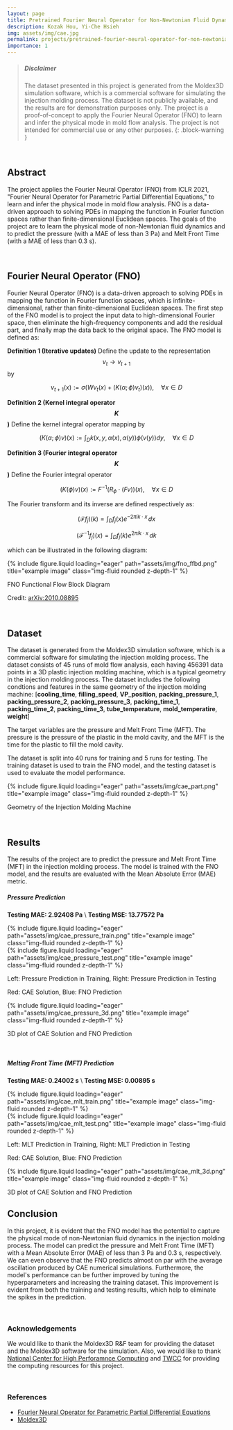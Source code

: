 ```yaml
---
layout: page
title: Pretrained Fourier Neural Operator for Non-Newtonian Fluid Dynamics
description: Kozak Hou, Yi-Che Hsieh
img: assets/img/cae.jpg
permalink: projects/pretrained-fourier-neural-operator-for-non-newtonian-fluid-dynamics/
importance: 1
---
```


> ##### Disclaimer
>
> The dataset presented in this project is generated from the Moldex3D simulation software, which is a commercial software for simulating the injection molding process. The dataset is not publicly available, and the results are for demonstration purposes only. The project is a proof-of-concept to apply the Fourier Neural Operator (FNO) to learn and infer the physical mode in mold flow analysis. The project is not intended for commercial use or any other purposes.
{: .block-warning }

<br>

## Abstract
The project applies the Fourier Neural Operator (FNO) from ICLR 2021, "Fourier Neural Operator for Parametric Partial Differential Equations," to learn and infer the physical mode in mold flow analysis. FNO is a data-driven approach to solving PDEs in mapping the function in Fourier function spaces rather than finite-dimensional Euclidean spaces. The goals of the project are to learn the physical mode of non-Newtonian fluid dynamics and to predict the pressure (with a MAE of less than 3 Pa) and Melt Front Time (with a MAE of less than 0.3 s).


<br>

## Fourier Neural Operator (FNO)
Fourier Neural Operator (FNO) is a data-driven approach to solving PDEs in mapping the function in Fourier function spaces, which is infinite-dimensional, rather than finite-dimensional Euclidean spaces. The first step of the FNO model is to project the input data to high-dimensional Fourier space, then eliminate the high-frequency components and add the residual part, and finally map the data back to the original space. The FNO model is defined as:



**Definition 1 (Iterative updates)** Define the update to the representation $$v_t \rightarrow v_{t+1}$$ by

$$
v_{t+1}(x) := \sigma(Wv_t(x) + (K(\alpha; \phi)v_t)(x)), \quad \forall x \in D
$$

**Definition 2 (Kernel integral operator $$K$$)** Define the kernel integral operator mapping by

$$
(K(\alpha; \phi)v)(x) := \int_D k(x, y, \alpha(x), \alpha(y)) \phi(v(y)) dy, \quad \forall x \in D
$$


**Definition 3 (Fourier integral operator $$K$$)** Define the Fourier integral operator

$$
(K(\phi)v)(x) := F^{-1}(R_{\phi} \cdot (Fv))(x), \quad \forall x \in D
$$

The Fourier transform and its inverse are defined respectively as:

$$
(\mathcal{F}f_j)(k) = \int_D f_j(x) e^{-2\pi i k \cdot x} \, dx
$$

$$
(\mathcal{F}^{-1}f_j)(x) = \int_D f_j(k) e^{2\pi i k \cdot x} \, dk
$$

which can be illustrated in the following diagram:

<div class="row justify-content-sm-center">
    <div class="col-sm-10 mt-5 mt-md-0">
        {% include figure.liquid loading="eager" path="assets/img/fno_ffbd.png" title="example image" class="img-fluid rounded z-depth-1" %}
    </div>
</div>
<div class="caption">
    <p>FNO Functional Flow Block Diagram</p>
    <p>Credit: <a href="https://arxiv.org/abs/2010.08895">arXiv:2010.08895</a></p>
</div>


<br>

## Dataset
The dataset is generated from the Moldex3D simulation software, which is a commercial software for simulating the injection molding process. The dataset consists of 45 runs of mold flow analysis, each having 456391 data points in a 3D plastic 
injection molding machine, which is a typical geometry in the injection molding process. The dataset includes the following condtions and features in the same geometry of the injection molding machine:
[**cooling_time**, **filling_speed**, **VP_position**, **packing_pressure_1**, **packing_pressure_2**, **packing_pressure_3**, **packing_time_1**, **packing_time_2**, **packing_time_3**, **tube_temperature**, **mold_temperatire**, **weight**]

The target variables are the pressure and Melt Front Time (MFT). The pressure is the pressure of the plastic in the mold cavity, and the MFT is the time for the plastic to fill the mold cavity.

The dataset is split into 40 runs for training and 5 runs for testing. The training dataset is used to train the FNO model, and the testing dataset is used to evaluate the model performance.

<div class="row justify-content-sm-center">
    <div class="col-sm-10 mt-5 mt-md-0">
        {% include figure.liquid loading="eager" path="assets/img/cae_part.png" title="example image" class="img-fluid rounded z-depth-1" %}
    </div>
</div>
<div class="caption">
    <p>Geometry of the Injection Molding Machine</p>
</div>

<br>

## Results
The results of the project are to predict the pressure and Melt Front Time (MFT) in the injection molding process. The model is trained with the FNO model, and the results are evaluated with the Mean Absolute Error (MAE) metric. 


##### Pressure Prediction

**Testing MAE: 2.92408 Pa**
\\
**Testing MSE: 13.77572 Pa**

<div class="row justify-content-sm-center">
    <div class="col-sm-6 mt-3 mt-md-0">
        {% include figure.liquid loading="eager" path="assets/img/cae_pressure_train.png" title="example image" class="img-fluid rounded z-depth-1" %}
    </div>
    <div class="col-sm-6 mt-3 mt-md-0">
        {% include figure.liquid loading="eager" path="assets/img/cae_pressure_test.png" title="example image" class="img-fluid rounded z-depth-1" %}
    </div>
</div>
<div class="caption">
    <p>Left: Pressure Prediction in Training, Right: Pressure Prediction in Testing</p>
    <p>Red: CAE Solution, Blue: FNO Prediction</p>
</div>

<div class="row justify-content-sm-center">
    <div class="col-sm-7 mt-3 mt-md-0">
        {% include figure.liquid loading="eager" path="assets/img/cae_pressure_3d.png" title="example image" class="img-fluid rounded z-depth-1" %}
    </div>
</div>
<div class="caption">
    <p>3D plot of CAE Solution and FNO Prediction</p>
</div>

<br>

##### Melting Front Time (MFT) Prediction

**Testing MAE: 0.24002 s**
\\
**Testing MSE: 0.00895 s**

<div class="row justify-content-sm-center">
    <div class="col-sm-6 mt-3 mt-md-0">
        {% include figure.liquid loading="eager" path="assets/img/cae_mlt_train.png" title="example image" class="img-fluid rounded z-depth-1" %}
    </div>
    <div class="col-sm-6 mt-3 mt-md-0">
        {% include figure.liquid loading="eager" path="assets/img/cae_mlt_test.png" title="example image" class="img-fluid rounded z-depth-1" %}
    </div>
</div>
<div class="caption">
    <p>Left: MLT Prediction in Training, Right: MLT Prediction in Testing</p>
    <p>Red: CAE Solution, Blue: FNO Prediction</p>
</div>

<div class="row justify-content-sm-center">
    <div class="col-sm-7 mt-3 mt-md-0">
        {% include figure.liquid loading="eager" path="assets/img/cae_mlt_3d.png" title="example image" class="img-fluid rounded z-depth-1" %}
    </div>
</div>
<div class="caption">
    <p>3D plot of CAE Solution and FNO Prediction</p>
</div>

## Conclusion
In this project, it is evident that the FNO model has the potential to capture the physical mode of non-Newtonian fluid dynamics in the injection molding process. The model can predict the pressure and Melt Front Time (MFT) with a Mean Absolute Error (MAE) of less than 3 Pa and 0.3 s, respectively. We can even observe that the FNO predicts almost on par with the average oscillation produced by CAE numerical simulations. Furthermore, the model's performance can be further improved by tuning the hyperparameters and increasing the training dataset. This improvement is evident from both the training and testing results, which help to eliminate the spikes in the prediction.

<br>

### Acknowledgements
We would like to thank the Moldex3D R&F team for providing the dataset and the Moldex3D software for the simulation. Also, we would like to thank [National Center for High Perforamnce Computing](https://www.nchc.org.tw/) and [TWCC](https://www.twcc.ai/) for providing the computing resources for this project.

<br>

### References
- [Fourier Neural Operator for Parametric Partial Differential Equations](https://arxiv.org/abs/2010.08895)
- [Moldex3D](https://www.moldex3d.com/en/)
